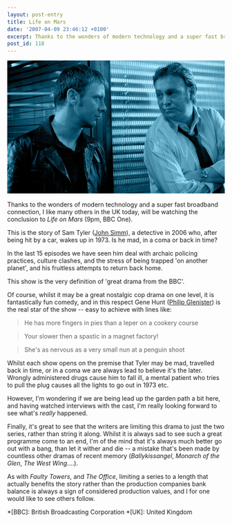 ```yaml
---
layout: post-entry
title: Life on Mars
date: '2007-04-09 23:46:12 +0100'
excerpt: Thanks to the wonders of modern technology and a super fast broadband connection, I like many others in the UK today, will be watching the conclusion to 'Life on Mars' (9pm, BBC One).
post_id: 118
---
```

![John Simm and Philip Glenister in Life on Mars](/assets/images/2007/04/is_there_life_on_mars.jpg)

Thanks to the wonders of modern technology and a super fast broadband connection, I like many others in the UK today, will be watching the conclusion to <cite>Life on Mars</cite> (9pm, BBC One).

This is the story of Sam Tyler ([John Simm][1]), a detective in 2006 who, after being hit by a car, wakes up in 1973. Is he mad, in a coma or back in time?

In the last 15 episodes we have seen him deal with archaic policing practices, culture clashes, and the stress of being trapped 'on another planet', and his fruitless attempts to return back home.

This show is the very definition of 'great drama from the BBC'.

Of course, whilst it may be a great nostalgic cop drama on one level, it is fantastically fun comedy, and in this respect Gene Hunt ([Philip Glenister][2]) is the real star of the show -- easy to achieve with lines like:

> He has more fingers in pies than a leper on a cookery course

> Your slower then a spastic in a magnet factory!

> She's as nervous as a very small nun at a penguin shoot

Whilst each show opens on the premise that Tyler may be mad, travelled back in time, or in a coma we are always lead to believe it's the later. Wrongly administered drugs cause him to fall ill, a mental patient who tries to pull the plug causes all the lights to go out in 1973 etc.

However, I'm wondering if we are being lead up the garden path a bit here, and having watched interviews with the cast, I'm really looking forward to see what's *really* happened.

Finally, it's great to see that the writers are limiting this drama to just the two series, rather than string it along. Whilst it is always sad to see such a great programme come to an end, I'm of the mind that it's always much better go out with a bang, than let it wither and die -- a mistake that's been made by countless other dramas of recent memory (<cite>Ballykissangel</cite>, <cite>Monarch of the Glen</cite>, <cite>The West Wing</cite>....).

As with <cite>Faulty Towers</cite>, and <cite>The Office</cite>, limiting a series to a length that actually benefits the story rather than the production companies bank balance is always a sign of considered production values, and I for one would like to see others follow.

[1]: http://www.imdb.com/name/nm0799591/
[2]: http://www.imdb.com/name/nm0322562/

*[BBC]: British Broadcasting Corporation
*[UK]: United Kingdom